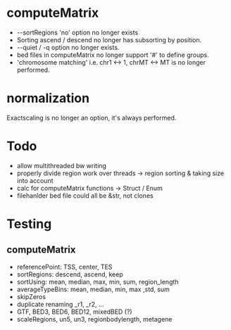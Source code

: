 # computeMatrix

 - --sortRegions 'no' option no longer exists
 - Sorting ascend / descend no longer has subsorting by position.
 - --quiet / -q option no longer exists.
 - bed files in computeMatrix no longer support '#' to define groups.
 - 'chromosome matching' i.e. chr1 <-> 1, chrMT <-> MT is no longer performed.

# normalization

Exactscaling is no longer an option, it's always performed.

# Todo

 - allow multithreaded bw writing
 - properly divide region work over threads -> region sorting & taking size into account
 - calc for computeMatrix functions -> Struct / Enum
 - filehanlder bed file could all be &str, not clones


# Testing
 
## computeMatrix
 - referencePoint: TSS, center, TES
 - sortRegions: descend, ascend, keep
 - sortUsing: mean, median, max, min, sum, region_length
 - averageTypeBins: mean, median, min, max ,std, sum
 - skipZeros
 - duplicate renaming _r1, _r2, ...
 - GTF, BED3, BED6, BED12, mixedBED (?)
 - scaleRegions, un5, un3, regionbodylength, metagene